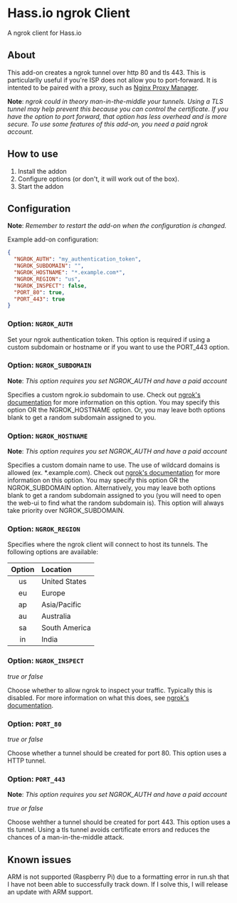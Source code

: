 
# Hass.io ngrok Client

A ngrok client for Hass.io

## About

This add-on creates a ngrok tunnel over http 80 and tls 443. This is particularlly useful if you're ISP does not allow you to port-forward.
It is intented to be paired with a proxy, such as [Nginx Proxy Manager](https://github.com/hassio-addons/addon-nginx-proxy-manager).

**Note**: _ngrok could in theory man-in-the-middle your tunnels. Using a TLS tunnel may help prevent this because you can control the certificate. If you have the option to port forward, that option has less overhead and is more secure. To use some features of this add-on, you need a paid ngrok account._

## How to use

1. Install the addon
2. Configure options (or don't, it will work out of the box).
3. Start the addon

## Configuration

**Note**: _Remember to restart the add-on when the configuration is changed._

Example add-on configuration:

```json
{
  "NGROK_AUTH": "my_authentication_token",
  "NGROK_SUBDOMAIN": "",
  "NGROK_HOSTNAME": "*.example.com*",
  "NGROK_REGION": "us",
  "NGROK_INSPECT": false,
  "PORT_80": true,
  "PORT_443": true
}
```

### Option: `NGROK_AUTH`

Set your ngrok authentication token. This option is required if using a custom subdomain or hostname or if you want to use the PORT_443 option.

### Option: `NGROK_SUBDOMAIN`

**Note**: _This option requires you set NGROK_AUTH and have a paid account_

Specifies a custom ngrok.io subdomain to use. Check out [ngrok's documentation](https://ngrok.com/docs#http-subdomain) for more information on this option. You may specify this option OR the NGROK_HOSTNAME option. Or, you may leave both options blank to get a random subdomain assigned to you.

### Option: `NGROK_HOSTNAME`

**Note**: _This option requires you set NGROK_AUTH and have a paid account_

Specifies a custom domain name to use. The use of wildcard domains is allowed (ex. *.example.com). Check out [ngrok's documentation](https://ngrok.com/docs#http-custom-domains) for more information on this option. You may specify this option OR the NGROK_SUBDOMAIN option. Alternatively, you may leave both options blank to get a random subdomain assigned to you (you will need to open the web-ui to find what the random subdomain is). This option will always take priority over NGROK_SUBDOMAIN.

### Option: `NGROK_REGION`

Specifies where the ngrok client will connect to host its tunnels. The following options are available:

**Option** | **Location**
:---:|:---
us | United States
eu | Europe
ap | Asia/Pacific
au | Australia
sa | South America
in | India

### Option: `NGROK_INSPECT`

_true or false_

Choose whether to allow ngrok to inspect your traffic. Typically this is disabled. For more information on what this does, see [ngrok's documentation](https://ngrok.com/docs#getting-started-inspect).

### Option: `PORT_80`

_true or false_

Choose whether a tunnel should be created for port 80. This option uses a HTTP tunnel.

### Option: `PORT_443`

**Note**: _This option requires you set NGROK_AUTH and have a paid account_

_true or false_

Choose wehther a tunnel should be created for port 443. This option uses a tls tunnel. Using a tls tunnel avoids certificate errors and reduces the chances of a man-in-the-middle attack.

## Known issues
ARM is not supported (Raspberry Pi) due to a formatting error in run.sh that I have not been able to successfully track down. If I solve this, I will release an update with ARM support.
